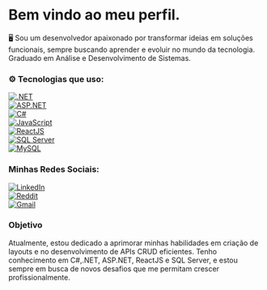 # Bem vindo ao meu perfil.
🖥️ Sou um desenvolvedor apaixonado por transformar ideias em soluções funcionais, sempre buscando aprender e evoluir no mundo da tecnologia. Graduado em Análise e Desenvolvimento de Sistemas.

### ⚙️ Tecnologias que uso:
[![.NET](https://img.shields.io/badge/.NET-512BD4?style=for-the-badge&logo=dotnet&logoColor=white)](https://dotnet.microsoft.com/)  
[![ASP.NET](https://img.shields.io/badge/ASP.NET-512BD4?style=for-the-badge&logo=dotnet&logoColor=white)](https://dotnet.microsoft.com/apps/aspnet)  
[![C#](https://img.shields.io/badge/C%23-239120?style=for-the-badge&logo=csharp&logoColor=white)](https://learn.microsoft.com/pt-br/dotnet/csharp/)  
[![JavaScript](https://img.shields.io/badge/JavaScript-F7DF1E?style=for-the-badge&logo=javascript&logoColor=black)](https://developer.mozilla.org/en-US/docs/Web/JavaScript)  
[![ReactJS](https://img.shields.io/badge/ReactJS-61DAFB?style=for-the-badge&logo=react&logoColor=black)](https://reactjs.org/)  
[![SQL Server](https://img.shields.io/badge/SQL%20Server-CC2927?style=for-the-badge&logo=microsoftsqlserver&logoColor=white)](https://learn.microsoft.com/en-us/sql/sql-server/)  
[![MySQL](https://img.shields.io/badge/MySQL-4479A1?style=for-the-badge&logo=mysql&logoColor=white)](https://www.mysql.com/)


### Minhas Redes Sociais:
[![LinkedIn](https://img.shields.io/badge/LinkedIn-0077B5?style=for-the-badge&logo=linkedin&logoColor=white)](https://linkedin.com/in/rafael-siqueira-381884153)  
[![Reddit](https://img.shields.io/badge/Reddit-FF4500?style=for-the-badge&logo=reddit&logoColor=white)](https://www.reddit.com/user/rafukka)  
[![Gmail](https://img.shields.io/badge/Gmail-D14836?style=for-the-badge&logo=gmail&logoColor=white)](mailto:rafaelsiqueira.98bm@gmail.com)



### Objetivo
Atualmente, estou dedicado a aprimorar minhas habilidades em criação de layouts e no desenvolvimento de APIs CRUD eficientes. Tenho conhecimento em C#,.NET, ASP.NET, ReactJS e SQL Server, e estou sempre em busca de novos desafios que me permitam crescer profissionalmente.

          
          





